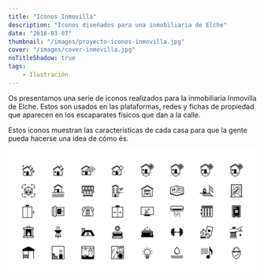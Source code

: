 ```yaml
---
title: "Iconos Inmovilla"
description: "Iconos diseñados para una inmobiliaria de Elche"
date: "2018-03-07"
thumbnail: "/images/proyecto-iconos-inmovilla.jpg"
cover: "/images/cover-inmovilla.jpg"
noTitleShadow: true
tags:
    - Ilustración
---
```


Os presentamos una serie de iconos realizados para la inmobiliaria Inmovilla de Elche. Estos son usados en las plataformas, redes y fichas de propiedad que aparecen en los escaparates físicos que dan a la calle.

Estos iconos muestran las características de cada casa para que la gente pueda hacerse una idea de cómo és.

<hidden>
<img src="inmovilla.png" />
</hidden>
<zoom-image src="inmovilla.png"></zoom-image>
